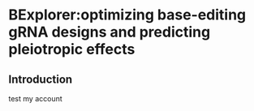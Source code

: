# BExplorer:optimizing base-editing gRNA designs and predicting pleiotropic effects
## Introduction
test my account
